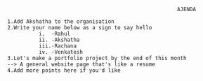                                                             AJENDA
                                                    
      1.Add Akshatha to the organisation
      2.Write your name below as a sign to say hello
                i.  -Rahul
                ii. -Akshatha
                iii.-Rachana
                iv. -Venkatesh
      3.Let's make a portfolio project by the end of this month
      --> A general website page that's like a resume
      4.Add more points here if you'd like
